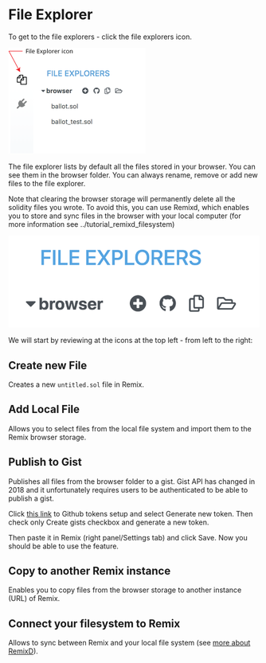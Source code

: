 File Explorer
=============

To get to the file explorers - click the file explorers icon.

![](images/a-file-explorer1.png)

The file explorer lists by default all the files stored in your browser.
You can see them in the browser folder. You can always rename, remove or
add new files to the file explorer.

Note that clearing the browser storage will permanently delete all the
solidity files you wrote. To avoid this, you can use Remixd, which
enables you to store and sync files in the browser with your local
computer (for more information see ../tutorial\_remixd\_filesystem)

![](images/a-file-explorer-buttons.png)

We will start by reviewing at the icons at the top left - from left to
the right:

Create new File
---------------

Creates a new `untitled.sol` file in Remix.

Add Local File
--------------

Allows you to select files from the local file system and import them to
the Remix browser storage.

Publish to Gist
---------------

Publishes all files from the browser folder to a gist.
Gist API has changed in 2018 and it unfortunately requires users to be authenticated to be able to publish a gist.

Click [this link](https://github.com/settings/tokens) to Github tokens setup  and select Generate new token.
Then check only Create gists checkbox and generate a new token.

Then paste it in Remix (right panel/Settings tab) and click Save. Now you should be able to use the feature.

Copy to another Remix instance
------------------------

Enables you to copy files from the browser storage to another instance
(URL) of Remix.

Connect your filesystem to Remix
--------------------

Allows to sync between Remix and your local file system (see
[more about RemixD](http://remix.readthedocs.io/en/latest/tutorial_remixd_filesystem.html)).

